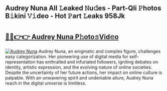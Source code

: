 ## Audrey Nuna All 𝙻eaked 𝙽u𝚍es - Part-QIi 𝙿hotos B𝚒kini 𝚅𝚒deo - Hot 𝙿art 𝙻eaks 958Jk

# <h2><a href="http://ld09gu1.urlbe.top/?page=Audrey+Nuna">🔗🔗👉👉 Audrey Nuna P𝚑oto𝚜Vid𝚎o</a></h2>

[![Audrey Nuna](https://i.imgur.com/eBuTRDB.gif)](http://ld09gu1.urlbe.top/?page=Audrey+Nuna)
Audrey Nuna, an enigmatic and complex figure, challenges easy categorization. Her pioneering use of digital media for self-representation has enthralled and infuriated followers, igniting debates on identity, artistic expression, and the evolving nature of online societies. Despite the uncertainty of her future actions, her impact on online culture is palpable. With an unwavering spirit and undeniable allure, Audrey Nuna reach in the digital universe is limitless.
